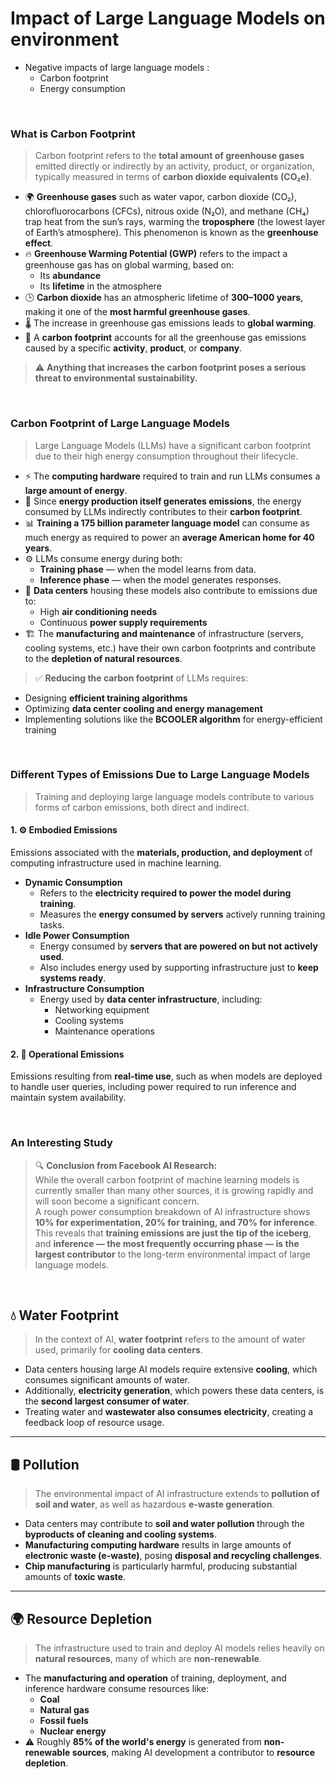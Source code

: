 # Impact of Large Language Models on environment

- Negative impacts of large language models :
    - Carbon footprint
    - Energy consumption

<br>

### What is Carbon Footprint

> Carbon footprint refers to the **total amount of greenhouse gases** emitted directly or indirectly by an activity, product, or organization, typically measured in terms of **carbon dioxide equivalents (CO₂e)**.

- 🌍 **Greenhouse gases** such as water vapor, carbon dioxide (CO₂), chlorofluorocarbons (CFCs), nitrous oxide (N₂O), and methane (CH₄) trap heat from the sun’s rays, warming the **troposphere** (the lowest layer of Earth’s atmosphere). This phenomenon is known as the **greenhouse effect**.
- 🔥 **Greenhouse Warming Potential (GWP)** refers to the impact a greenhouse gas has on global warming, based on:
  - Its **abundance**
  - Its **lifetime** in the atmosphere
- 🕒 **Carbon dioxide** has an atmospheric lifetime of **300–1000 years**, making it one of the **most harmful greenhouse gases**.
- 🌡️ The increase in greenhouse gas emissions leads to **global warming**.
- 🧮 A **carbon footprint** accounts for all the greenhouse gas emissions caused by a specific **activity**, **product**, or **company**.
> ⚠️ **Anything that increases the carbon footprint poses a serious threat to environmental sustainability.**

<br>

### Carbon Footprint of Large Language Models

> Large Language Models (LLMs) have a significant carbon footprint due to their high energy consumption throughout their lifecycle.

- ⚡ The **computing hardware** required to train and run LLMs consumes a **large amount of energy**.
- 🔄 Since **energy production itself generates emissions**, the energy consumed by LLMs indirectly contributes to their **carbon footprint**.
- 📊 **Training a 175 billion parameter language model** can consume as much energy as required to power an **average American home for 40 years**.
- ⚙️ LLMs consume energy during both:
  - **Training phase** — when the model learns from data.
  - **Inference phase** — when the model generates responses.
- 🏢 **Data centers** housing these models also contribute to emissions due to:
  - High **air conditioning needs**  
  - Continuous **power supply requirements**
- 🏗️ The **manufacturing and maintenance** of infrastructure (servers, cooling systems, etc.) have their own carbon footprints and contribute to the **depletion of natural resources**.

> ✅ **Reducing the carbon footprint** of LLMs requires:
  - Designing **efficient training algorithms**
  - Optimizing **data center cooling and energy management**  
  - Implementing solutions like the **BCOOLER algorithm** for energy-efficient training

<br>

### Different Types of Emissions Due to Large Language Models

> Training and deploying large language models contribute to various forms of carbon emissions, both direct and indirect.

#### 1. ⚙️ Embodied Emissions  
Emissions associated with the **materials, production, and deployment** of computing infrastructure used in machine learning.
- **Dynamic Consumption**
  - Refers to the **electricity required to power the model during training**.
  - Measures the **energy consumed by servers** actively running training tasks.
- **Idle Power Consumption**
  - Energy consumed by **servers that are powered on but not actively used**.
  - Also includes energy used by supporting infrastructure just to **keep systems ready**.
- **Infrastructure Consumption**
  - Energy used by **data center infrastructure**, including:
    - Networking equipment  
    - Cooling systems  
    - Maintenance operations  
#### 2. 🔄 Operational Emissions  
Emissions resulting from **real-time use**, such as when models are deployed to handle user queries, including power required to run inference and maintain system availability.

<br>

### An Interesting Study

> 🔍 **Conclusion from Facebook AI Research:**  
> While the overall carbon footprint of machine learning models is currently smaller than many other sources, it is growing rapidly and will soon become a significant concern.  
> A rough power consumption breakdown of AI infrastructure shows **10% for experimentation, 20% for training, and 70% for inference**.  
> This reveals that **training emissions are just the tip of the iceberg**, and **inference — the most frequently occurring phase — is the largest contributor** to the long-term environmental impact of large language models.


<br>

## 💧 Water Footprint

> In the context of AI, **water footprint** refers to the amount of water used, primarily for **cooling data centers**.

- Data centers housing large AI models require extensive **cooling**, which consumes significant amounts of water.
- Additionally, **electricity generation**, which powers these data centers, is the **second largest consumer of water**.
- Treating water and **wastewater also consumes electricity**, creating a feedback loop of resource usage.

---

## 🛢️ Pollution

> The environmental impact of AI infrastructure extends to **pollution of soil and water**, as well as hazardous **e-waste generation**.

- Data centers may contribute to **soil and water pollution** through the **byproducts of cleaning and cooling systems**.
- **Manufacturing computing hardware** results in large amounts of **electronic waste (e-waste)**, posing **disposal and recycling challenges**.
- **Chip manufacturing** is particularly harmful, producing substantial amounts of **toxic waste**.

---

## 🌍 Resource Depletion

> The infrastructure used to train and deploy AI models relies heavily on **natural resources**, many of which are **non-renewable**.

- The **manufacturing and operation** of training, deployment, and inference hardware consume resources like:
  - **Coal**
  - **Natural gas**
  - **Fossil fuels**
  - **Nuclear energy**
- ⚠️ Roughly **85% of the world's energy** is generated from **non-renewable sources**, making AI development a contributor to **resource depletion**.
